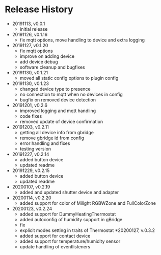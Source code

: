 # Release History

* 20191113, v0.0.1
	* initial release
* 20191126, v0.1.16
	* fix mqtt options, move handling to device and extra logging
* 20191127, v0.1.20
	* fix mqtt options
	* improve on adding device
	* add device debug
	* software cleanup and bugfixes
* 20191130, v0.1.21
	* moved all static config options to plugin config
* 20191130, v0.1.23
	* changed device type to presence
	* no connection to mqtt when no devices in config
	* bugfix on removed device detection
* 20191201, v0.2.6
	* improved logging and mqtt handling
	* code fixes
	* removed update of device confirmation
* 20191203, v0.2.11
	* getting all device info from gbridge
	* remove gbridge id from config
	* error handling and fixes
	* testing version
* 20191227, v0.2.14
	* added button device
	* updated readme
* 20191229, v0.2.15
	* added button device
	* updated readme
* 20200107, v0.2.19
	* added and updated shutter device and adapter
* 20200114, v0.2.20
	* added support for color of Milight RGBWZone and FullColorZone
* 20200123, v0.2.24
	* added support for DummyHeatingThermostat
	* added autoconfig of humidity support in gBridge
	* fix
	* explicit modes setting in traits of Thermostat
*20200127, v.0.3.2
	* added support for contact device
	* added support for temperature/humidity sensor
	* update handling of eventlisteners
